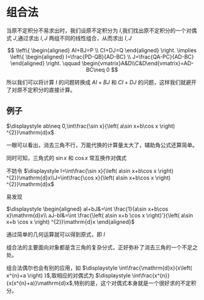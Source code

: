 # 组合法
当原不定积分不易求出时，我们设原不定积分为 $I$,我们找出原不定积分的一个对偶式 $J$,通过求出 $I,J$ 两组不同的线性组合，从而求出 $I,J$

$$
\left\{ \begin{aligned}
AI+BJ=P \\
CI+DJ=Q
\end{aligned} \right.
\implies
\left\{ \begin{aligned}
I=\frac{PD-QB}{AD-BC} \\
J=\frac{QA-PC}{AD-BC}
\end{aligned} \right.
\qquad
\begin{vmatrix}A&D\\C&D\end{vmatrix}=AD-BC\neq 0  
$$

所以我们可以将计算 $I$ 的问题转换成 $AI+BJ$ 和 $CI+DJ$ 的问题，这样我们就避开了对原不定积分的直接计算。

## 例子
$\displaystyle ab\neq 0,\int\frac{\sin x}{\left( a\sin x+b\cos x \right) ^{2}}\mathrm{d}x$

一眼可以看出，消去三角不行，万能代换的计算量太大了，辅助角公式还算简单。

同时可知，三角式的 $\sin x$ 和 $\cos x$ 常互换作对偶式

不妨令
$\displaystyle I=\int\frac{\sin x}{\left( a\sin x+b\cos x \right) ^{2}}\mathrm{d}x\\J=\int\frac{\cos x}{\left( a\sin x+b\cos x \right) ^{2}}\mathrm{d}x$

易发现

$\displaystyle
\begin{aligned}
aI+bJ&=\int \frac{1}{a\sin x+b\cos x}\mathrm{d}x\\
aJ-bI&=\int \frac{\left( a\sin x+b \cos x \right)'}{\left( a\sin x+b \cos x \right) ^{2}}\mathrm{d}x
\end{aligned}$

通过简单的几何运算就可以得到原式，即 $I$ 

组合法的主要面向对象都是含三角的复杂分式，正好弥补了消去三角的一个不足之处。

组合法偶尔也会有别的应用，如 $\displaystyle \int\frac{\mathrm{d}x}{x\left( x^{n}+a \right) }$,取相应的对偶式为 $\displaystyle \int\frac{x^{n}}{x(x^{n}+a)}\mathrm{d}x$,特别的是，这个对偶式本身就是一个很好求的不定积分。